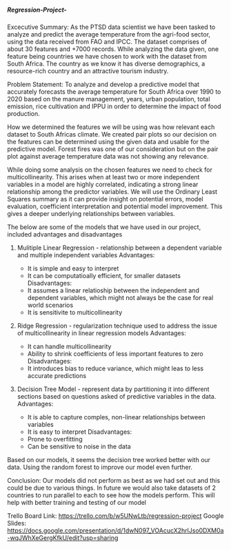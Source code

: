 ##### Regression-Project-

Excecutive Summary:
As the PTSD data scientist we have been tasked to analyze and predict the average temperature from the agri-food sector, using the data received from FAO and IPCC. The dataset comprises of about 30 features and +7000 records.
While analyzing the data given, one feature being countries we have chosen to work with the dataset from South Africa. The country as we know it has diverse demographics, a resource-rich country and an attractive tourism industry.

Problem Statement: To analyze and develop a predictive model that accurately forecasts the average temperature for South Africa over 1990 to 2020 based on the manure management, years, urban population, total emission, rice cultivation and IPPU in order to determine the impact of food production.

How we determined the features we will be using was how relevant each dataset to South Africas climate. We created pair plots so our decision on the features  can be determined using the given data and usable for the predictive model. Forest fires was one of our consideration but on the pair plot against average temperature data was not showing any relevance.

While doing some analysis on the chosen features we need to check for multicollinearity. This arises when at least two or more independent variables in a model are highly correlated, indicating a strong linear relationship among the predictor variables. We will use the Ordinary Least Squares summary as it can provide insight on potential errors, model evaluation, coefficient interpretation and potential model improvement. This gives a deeper underlying relationships between variables.

The below are some of the models that we have used in our project, included advantages and disadvantages
1. Mulitiple Linear Regression - relationship between a dependent variable and multiple independent variables
   Advantages:
   * It is simple and easy to interpret
   * It can be computatioally efficient, for smaller datasets
   Disadvantages:
   * It assumes a linear relatioship between the independent and dependent variables, which might not always be the case for real world scenarios
   * It is sensitivite to multicollinearity
     
2. Ridge Regression - regularization technique used to address the issue of multicollinearity in linear regression models
   Advantages:
   * It can handle multicollinearity
   * Ability to shrink coefficients of less important features to zero
   Disadvantages:
   * It introduces bias to reduce variance, which might leas to less accurate predictions
     
3. Decision Tree Model - represent data by partitioning it into different sections based on questions asked of predictive variables in the data.
   Advantages:
   * It is able to capture comples, non-linear relationships between variables
   * It is easy to interpret
   Disadvantages:
   * Prone to overfitting
   * Can be sensitive to noise in the data
  
Based on our models, it seems the decision tree worked better with our data. Using the random forest to improve our model even further.

Conclusion: Our models did not perform as best as we had set out and this could be due to various things. In future we would also take datasets of 2 countries to run parallel to each to see how the models perform. This will help with better training and testing of our model

Trello Board Link: https://trello.com/b/w5UNwLtb/regression-project
Google Slides: https://docs.google.com/presentation/d/1dwN097_VOAcucX2hrlJso0DXM0a-wqJWhXeGergKfkU/edit?usp=sharing



